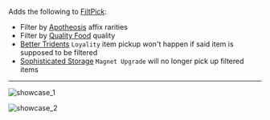 Adds the following to [FiltPick](https://www.curseforge.com/minecraft/mc-mods/filtpick):
- Filter by [Apotheosis](https://www.curseforge.com/minecraft/mc-mods/apotheosis) affix rarities
- Filter by [Quality Food](https://www.curseforge.com/minecraft/mc-mods/quality-food) quality
- [Better Tridents](https://www.curseforge.com/minecraft/mc-mods/better-tridents) `Loyality` item pickup won't happen if said item is supposed to be filtered
- [Sophisticated Storage](https://www.curseforge.com/minecraft/mc-mods/sophisticated-storage) `Magnet Upgrade` will no longer pick up filtered items

---

![showcase_1](https://i.imgur.com/HXBy2UW.png)

![showcase_2](https://i.imgur.com/INSMu2W.png)
